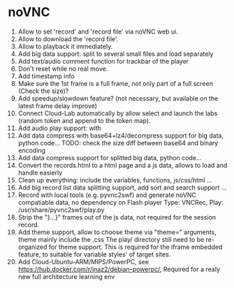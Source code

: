 
# noVNC

1. Allow to set 'record' and 'record file' via noVNC web ui.
2. Allow to download the 'record file'.
3. Allow to playback it immediately.
4. Add big data support: split to several small files and load separately
5. Add text/audio comment function for trackbar of the player
6. Don't reset while no real move.
7. Add timestamp info
8. Make sure the 1st frame is a full frame, not only part of a full screen (Check the size)?
9. Add speedup/slowdown feature? (not necessary, but available on the latest frame delay improve)
10. Connect Cloud-Lab automatically by allow select and launch the labs (random token and append to the token map).
11. Add audio play support: with <audio> meta
    * http://kolber.github.io/audiojs/
    * http://www.cnblogs.com/dragondean/p/jquery-audioplayer-js.html
    * https://msdn.microsoft.com/zh-cn/library/gg589529(v=vs.85).aspx
    * Live stream audio: SHOUTcast, RTMP,RTSP,HLS
    * HLS，http://www.cnblogs.com/haibindev/archive/2013/01/30/2880764.html
12. Add data compress with base64+lz4/decompress support for big data, python code...
    TODO: check the size diff between base64 and binary encoding
13. Add data compress support for splitted big data, python code...
14. Convert the records.html to a html page and a js data, allows to load and handle easierly
15. Clean up everything: include the variables, functions, js/css/html ...
16. Add big record list data splitting support, add sort and search support ...
17. Record with local tools (e.g. pyvnc2swf) and generate noVNC compatiable data, no dependency on Flash player
    Type: VNCRec, Play: /usr/share/pyvnc2swf/play.py
18. Strip the "}...}" frames out of the js data, not required for the session record.
19. Add theme support, allow to choose theme via "theme=" arguments, theme mainly include the .css
    The play/ directory still need to be re-organized for theme support.
    This is required for the iframe embedded feature, to suitable for variable styles' of target sites.
20. Add Cloud-Ubuntu-ARM/MIPS/PowerPC, see https://hub.docker.com/r/inaz2/debian-powerpc/, Required for a realy new full architecture learning env
